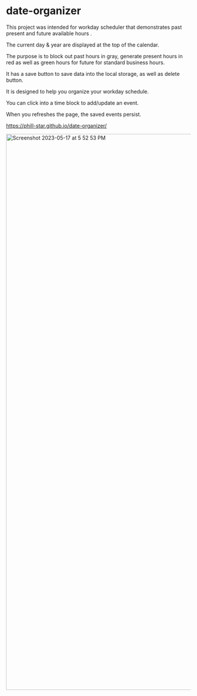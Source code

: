 # date-organizer


This project was intended for workday scheduler that demonstrates past present and future available hours . 

The current day & year are displayed at the top of the calendar.

The purpose is to block out past hours in gray, generate present hours in red as well as green hours for future for standard business hours.

It has a save button to save data into the local storage, as well as delete button.

It is designed to help you organize your workday schedule.

You can click into a time block to add/update an event.

When you refreshes the page, the saved events persist.

https://phill-star.github.io/date-organizer/

<img width="1512" alt="Screenshot 2023-05-17 at 5 52 53 PM" src="https://github.com/phill-star/date-organizer/assets/130422301/2139d1c5-c9c5-47fa-8637-158fb8de38cb">
